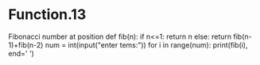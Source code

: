 # Function.13
Fibonacci number at position 
def fib(n):
    if n<=1:
        return n
    else:
        return fib(n-1)+fib(n-2)
num = int(input("enter tems:"))
for i in range(num):
    print(fib(i), end=' ')
